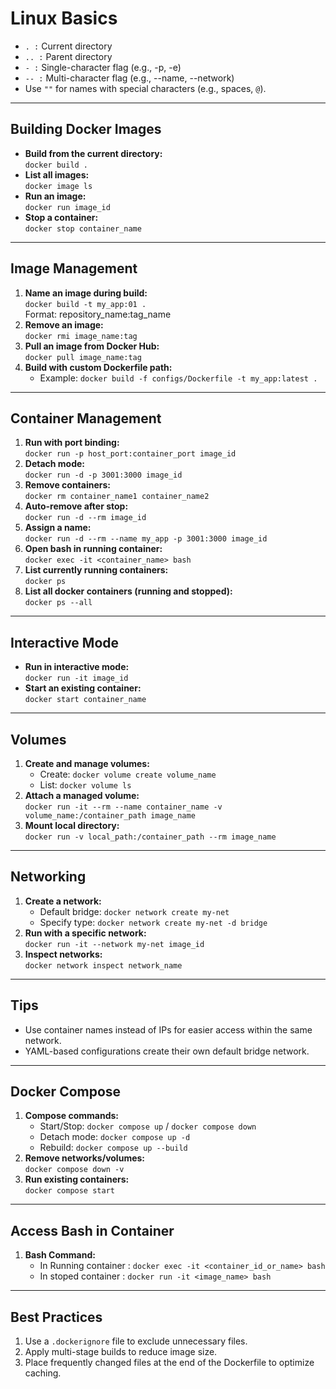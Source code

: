 # Linux Basics

- `. :` Current directory
- `.. :` Parent directory
- `- :` Single-character flag (e.g., -p, -e)
- `-- :` Multi-character flag (e.g., --name, --network)
- Use `""` for names with special characters (e.g., spaces, `@`).

---

## Building Docker Images

- **Build from the current directory:**  
  `docker build .`
- **List all images:**  
  `docker image ls`
- **Run an image:**  
  `docker run image_id`
- **Stop a container:**  
  `docker stop container_name`

---

## Image Management

1. **Name an image during build:**  
   `docker build -t my_app:01 .`  
   Format: repository_name:tag_name
2. **Remove an image:**  
   `docker rmi image_name:tag`
3. **Pull an image from Docker Hub:**  
   `docker pull image_name:tag`
4. **Build with custom Dockerfile path:**
   - Example: `docker build -f configs/Dockerfile -t my_app:latest .`

---

## Container Management

1. **Run with port binding:**  
   `docker run -p host_port:container_port image_id`
2. **Detach mode:**  
   `docker run -d -p 3001:3000 image_id`
3. **Remove containers:**  
   `docker rm container_name1 container_name2`
4. **Auto-remove after stop:**  
   `docker run -d --rm image_id`
5. **Assign a name:**  
   `docker run -d --rm --name my_app -p 3001:3000 image_id`
6. **Open bash in running container:**  
   `docker exec -it <container_name> bash`
7. **List currently running containers:**  
   `docker ps`
8. **List all docker containers (running and stopped):**  
   `docker ps --all`

---

## Interactive Mode

- **Run in interactive mode:**  
  `docker run -it image_id`
- **Start an existing container:**  
  `docker start container_name`

---

## Volumes

1. **Create and manage volumes:**
   - Create: `docker volume create volume_name`
   - List: `docker volume ls`
2. **Attach a managed volume:**  
   `docker run -it --rm --name container_name -v volume_name:/container_path image_name`
3. **Mount local directory:**  
   `docker run -v local_path:/container_path --rm image_name`

---

## Networking

1. **Create a network:**
   - Default bridge: `docker network create my-net`
   - Specify type: `docker network create my-net -d bridge`
2. **Run with a specific network:**  
   `docker run -it --network my-net image_id`
3. **Inspect networks:**  
   `docker network inspect network_name`

---

## Tips

- Use container names instead of IPs for easier access within the same network.
- YAML-based configurations create their own default bridge network.

---

## Docker Compose

1. **Compose commands:**
   - Start/Stop: `docker compose up` / `docker compose down`
   - Detach mode: `docker compose up -d`
   - Rebuild: `docker compose up --build`
2. **Remove networks/volumes:**  
   `docker compose down -v`
3. **Run existing containers:**  
   `docker compose start`

---

## Access Bash in Container

1. **Bash Command:**
   - In Running container : `docker exec -it <container_id_or_name> bash`
   - In stoped container : `docker run -it <image_name> bash`

---

## Best Practices

1. Use a `.dockerignore` file to exclude unnecessary files.
2. Apply multi-stage builds to reduce image size.
3. Place frequently changed files at the end of the Dockerfile to optimize caching.
